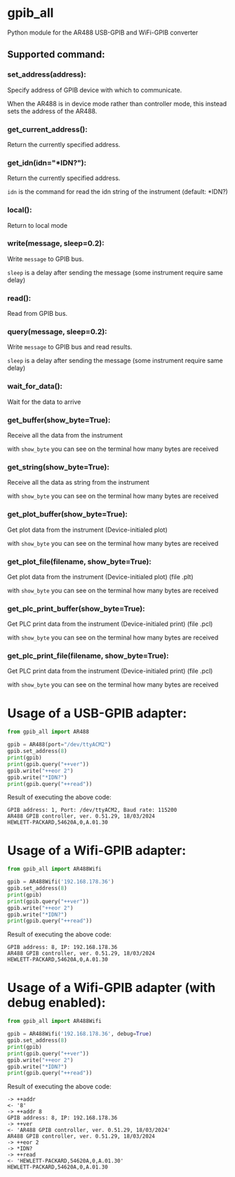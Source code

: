 # gpib_all
Python module for the AR488 USB-GPIB and WiFi-GPIB converter

## Supported command:
### set_address(address):
Specify address of GPIB device with which to communicate.

When the AR488 is in device mode rather than controller mode, this instead sets the address of the AR488.

### get_current_address():
Return the currently specified address.

### get_idn(idn="*IDN?"):
Return the currently specified address.

`idn` is the command for read the idn string of the instrument (default: *IDN?)

### local():
Return to local mode

### write(message, sleep=0.2):
Write `message` to GPIB bus.

`sleep` is a delay after sending the message (some instrument require same delay)

### read():
Read from GPIB bus.

### query(message, sleep=0.2):
Write `message` to GPIB bus and read results.

`sleep` is a delay after sending the message (some instrument require same delay)

### wait_for_data():
Wait for the data to arrive

### get_buffer(show_byte=True):
Receive all the data from the instrument

with `show_byte` you can see on the terminal how many bytes are received

### get_string(show_byte=True):
Receive all the data as string from the instrument

with `show_byte` you can see on the terminal how many bytes are received

### get_plot_buffer(show_byte=True):
Get plot data from the instrument (Device-initialed plot)

with `show_byte` you can see on the terminal how many bytes are received

### get_plot_file(filename, show_byte=True):
Get plot data from the instrument (Device-initialed plot) (file .plt)

with `show_byte` you can see on the terminal how many bytes are received

### get_plc_print_buffer(show_byte=True):
Get PLC print data from the instrument (Device-initialed print) (file .pcl)

with `show_byte` you can see on the terminal how many bytes are received

### get_plc_print_file(filename, show_byte=True):
Get PLC print data from the instrument (Device-initialed print) (file .pcl)

with `show_byte` you can see on the terminal how many bytes are received

# Usage of a USB-GPIB adapter:
```python
from gpib_all import AR488

gpib = AR488(port="/dev/ttyACM2")
gpib.set_address(8)
print(gpib)
print(gpib.query("++ver"))
gpib.write("++eor 2")
gpib.write("*IDN?")
print(gpib.query("++read"))
```
Result of executing the above code:
```
GPIB address: 1, Port: /dev/ttyACM2, Baud rate: 115200
AR488 GPIB controller, ver. 0.51.29, 18/03/2024
HEWLETT-PACKARD,54620A,0,A.01.30
```

# Usage of a Wifi-GPIB adapter:
```python
from gpib_all import AR488Wifi

gpib = AR488Wifi('192.168.178.36')
gpib.set_address(8)
print(gpib)
print(gpib.query("++ver"))
gpib.write("++eor 2")
gpib.write("*IDN?")
print(gpib.query("++read"))
```
Result of executing the above code:
```
GPIB address: 8, IP: 192.168.178.36
AR488 GPIB controller, ver. 0.51.29, 18/03/2024
HEWLETT-PACKARD,54620A,0,A.01.30
```

# Usage of a Wifi-GPIB adapter (with debug enabled):
```python
from gpib_all import AR488Wifi

gpib = AR488Wifi('192.168.178.36', debug=True)
gpib.set_address(8)
print(gpib)
print(gpib.query("++ver"))
gpib.write("++eor 2")
gpib.write("*IDN?")
print(gpib.query("++read"))
```
Result of executing the above code:
```
-> ++addr
<- '8'
-> ++addr 8
GPIB address: 8, IP: 192.168.178.36
-> ++ver
<- 'AR488 GPIB controller, ver. 0.51.29, 18/03/2024'
AR488 GPIB controller, ver. 0.51.29, 18/03/2024
-> ++eor 2
-> *IDN?
-> ++read
<- 'HEWLETT-PACKARD,54620A,0,A.01.30'
HEWLETT-PACKARD,54620A,0,A.01.30
```
